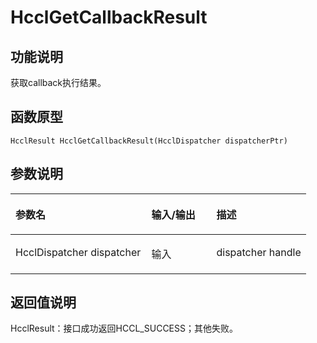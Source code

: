 # HcclGetCallbackResult<a name="ZH-CN_TOPIC_0000001994467388"></a>

## 功能说明<a name="zh-cn_topic_0000001926464500_section2622mcpsimp"></a>

获取callback执行结果。

## 函数原型<a name="zh-cn_topic_0000001926464500_section2620mcpsimp"></a>

```
HcclResult HcclGetCallbackResult(HcclDispatcher dispatcherPtr)
```

## 参数说明<a name="zh-cn_topic_0000001926464500_section2624mcpsimp"></a>

<a name="zh-cn_topic_0000001926464500_table2625mcpsimp"></a>
<table><thead align="left"><tr id="zh-cn_topic_0000001926464500_row2631mcpsimp"><th class="cellrowborder" valign="top" width="46%" id="mcps1.1.4.1.1"><p id="zh-cn_topic_0000001926464500_p2633mcpsimp"><a name="zh-cn_topic_0000001926464500_p2633mcpsimp"></a><a name="zh-cn_topic_0000001926464500_p2633mcpsimp"></a>参数名</p>
</th>
<th class="cellrowborder" valign="top" width="22%" id="mcps1.1.4.1.2"><p id="zh-cn_topic_0000001926464500_p2635mcpsimp"><a name="zh-cn_topic_0000001926464500_p2635mcpsimp"></a><a name="zh-cn_topic_0000001926464500_p2635mcpsimp"></a>输入/输出</p>
</th>
<th class="cellrowborder" valign="top" width="32%" id="mcps1.1.4.1.3"><p id="zh-cn_topic_0000001926464500_p2637mcpsimp"><a name="zh-cn_topic_0000001926464500_p2637mcpsimp"></a><a name="zh-cn_topic_0000001926464500_p2637mcpsimp"></a>描述</p>
</th>
</tr>
</thead>
<tbody><tr id="zh-cn_topic_0000001926464500_row2639mcpsimp"><td class="cellrowborder" valign="top" width="46%" headers="mcps1.1.4.1.1 "><p id="zh-cn_topic_0000001926464500_p2641mcpsimp"><a name="zh-cn_topic_0000001926464500_p2641mcpsimp"></a><a name="zh-cn_topic_0000001926464500_p2641mcpsimp"></a>HcclDispatcher dispatcher</p>
</td>
<td class="cellrowborder" valign="top" width="22%" headers="mcps1.1.4.1.2 "><p id="zh-cn_topic_0000001926464500_p2643mcpsimp"><a name="zh-cn_topic_0000001926464500_p2643mcpsimp"></a><a name="zh-cn_topic_0000001926464500_p2643mcpsimp"></a>输入</p>
</td>
<td class="cellrowborder" valign="top" width="32%" headers="mcps1.1.4.1.3 "><p id="zh-cn_topic_0000001926464500_p2645mcpsimp"><a name="zh-cn_topic_0000001926464500_p2645mcpsimp"></a><a name="zh-cn_topic_0000001926464500_p2645mcpsimp"></a>dispatcher handle</p>
</td>
</tr>
</tbody>
</table>

## 返回值说明<a name="zh-cn_topic_0000001926464500_section2646mcpsimp"></a>

HcclResult：接口成功返回HCCL\_SUCCESS；其他失败。

